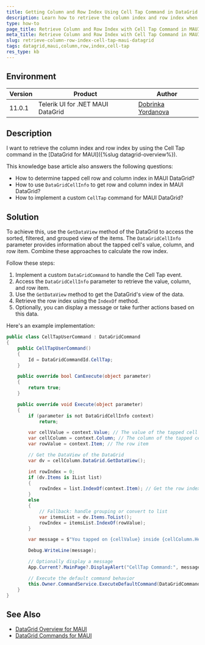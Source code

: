 ```yaml
---
title: Getting Column and Row Index Using Cell Tap Command in DataGrid for MAUI
description: Learn how to retrieve the column index and row index when using the Cell Tap command in the DataGrid for MAUI.
type: how-to
page_title: Retrieve Column and Row Index with Cell Tap Command in MAUI DataGrid
meta_title: Retrieve Column and Row Index with Cell Tap Command in MAUI DataGrid
slug: retrieve-column-row-index-cell-tap-maui-datagrid
tags: datagrid,maui,column,row,index,cell-tap
res_type: kb
---
```


## Environment

| Version | Product | Author | 
| --- | --- | ---- | 
| 11.0.1 | Telerik UI for .NET MAUI DataGrid | [Dobrinka Yordanova](https://www.telerik.com/blogs/author/dobrinka-yordanova) | 

## Description

I want to retrieve the column index and row index by using the Cell Tap command in the [DataGrid for MAUI]({%slug datagrid-overview%}).

This knowledge base article also answers the following questions:
- How to determine tapped cell row and column index in MAUI DataGrid?
- How to use `DataGridCellInfo` to get row and column index in MAUI DataGrid?
- How to implement a custom `CellTap` command for MAUI DataGrid?

## Solution

To achieve this, use the `GetDataView` method of the DataGrid to access the sorted, filtered, and grouped view of the items. The `DataGridCellInfo` parameter provides information about the tapped cell's value, column, and row item. Combine these approaches to calculate the row index.

Follow these steps:

1. Implement a custom `DataGridCommand` to handle the Cell Tap event.
2. Access the `DataGridCellInfo` parameter to retrieve the value, column, and row item.
3. Use the `GetDataView` method to get the DataGrid's view of the data.
4. Retrieve the row index using the `IndexOf` method.
5. Optionally, you can display a message or take further actions based on this data.

Here's an example implementation:

```csharp
public class CellTapUserCommand : DataGridCommand
{
    public CellTapUserCommand()
    {
        Id = DataGridCommandId.CellTap;
    }

    public override bool CanExecute(object parameter)
    {
        return true;
    }

    public override void Execute(object parameter)
    {
        if (parameter is not DataGridCellInfo context)
            return;

        var cellValue = context.Value; // The value of the tapped cell
        var cellColumn = context.Column; // The column of the tapped cell
        var rowValue = context.Item; // The row item

        // Get the DataView of the DataGrid
        var dv = cellColumn.DataGrid.GetDataView();

        int rowIndex = 0;
        if (dv.Items is IList list)
        {
            rowIndex = list.IndexOf(context.Item); // Get the row index
        }
        else
        {
            // Fallback: handle grouping or convert to list
            var itemsList = dv.Items.ToList();
            rowIndex = itemsList.IndexOf(rowValue);
        }

        var message = $"You tapped on {cellValue} inside {cellColumn.HeaderText} column, which is row index {rowIndex}!";

        Debug.WriteLine(message);

        // Optionally display a message
        App.Current?.MainPage?.DisplayAlert("CellTap Command:", message, "OK");

        // Execute the default command behavior
        this.Owner.CommandService.ExecuteDefaultCommand(DataGridCommandId.CellTap, parameter);
    }
}
```

## See Also

- [DataGrid Overview for MAUI](https://docs.telerik.com/devtools/maui/controls/datagrid/overview)
- [DataGrid Commands for MAUI](https://docs.telerik.com/devtools/maui/controls/datagrid/commands/overview)
